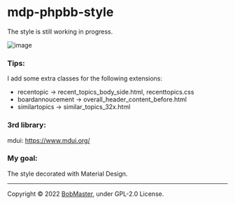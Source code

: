 # mdp-phpbb-style
The style is still working in progress. <br>

![image](https://user-images.githubusercontent.com/32976627/161512777-732bc91a-0e0c-4d6d-8ac6-da1b43dc85f3.png)

### Tips:

I add some extra classes for the following extensions:
- recentopic -> recent_topics_body_side.html, recenttopics.css 
- boardannoucement -> overall_header_content_before.html
- similartopics -> similar_topics_32x.html

### 3rd library:
mdui: https://www.mdui.org/

### My goal:
The style decorated with Material Design.
<hr>
Copyright © 2022 <a href="https://blog.hibobmaster.com">BobMaster</a>, under GPL-2.0 License.
